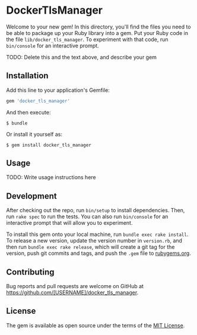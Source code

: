 # DockerTlsManager

Welcome to your new gem! In this directory, you'll find the files you need to be able to package up your Ruby library into a gem. Put your Ruby code in the file `lib/docker_tls_manager`. To experiment with that code, run `bin/console` for an interactive prompt.

TODO: Delete this and the text above, and describe your gem

## Installation

Add this line to your application's Gemfile:

```ruby
gem 'docker_tls_manager'
```

And then execute:

    $ bundle

Or install it yourself as:

    $ gem install docker_tls_manager

## Usage

TODO: Write usage instructions here

## Development

After checking out the repo, run `bin/setup` to install dependencies. Then, run `rake spec` to run the tests. You can also run `bin/console` for an interactive prompt that will allow you to experiment.

To install this gem onto your local machine, run `bundle exec rake install`. To release a new version, update the version number in `version.rb`, and then run `bundle exec rake release`, which will create a git tag for the version, push git commits and tags, and push the `.gem` file to [rubygems.org](https://rubygems.org).

## Contributing

Bug reports and pull requests are welcome on GitHub at https://github.com/[USERNAME]/docker_tls_manager.


## License

The gem is available as open source under the terms of the [MIT License](http://opensource.org/licenses/MIT).

